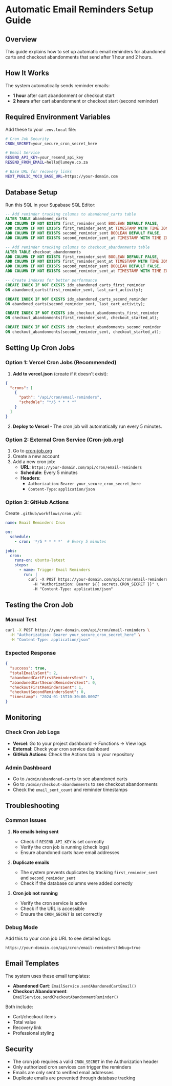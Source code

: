 # Automatic Email Reminders Setup Guide

## Overview
This guide explains how to set up automatic email reminders for abandoned carts and checkout abandonments that send after 1 hour and 2 hours.

## How It Works

The system automatically sends reminder emails:
- **1 hour** after cart abandonment or checkout start
- **2 hours** after cart abandonment or checkout start (second reminder)

## Required Environment Variables

Add these to your `.env.local` file:

```bash
# Cron Job Security
CRON_SECRET=your_secure_cron_secret_here

# Email Service
RESEND_API_KEY=your_resend_api_key
RESEND_FROM_EMAIL=hello@lumeye.co.za

# Base URL for recovery links
NEXT_PUBLIC_YOCO_BASE_URL=https://your-domain.com
```

## Database Setup

Run this SQL in your Supabase SQL Editor:

```sql
-- Add reminder tracking columns to abandoned_carts table
ALTER TABLE abandoned_carts 
ADD COLUMN IF NOT EXISTS first_reminder_sent BOOLEAN DEFAULT FALSE,
ADD COLUMN IF NOT EXISTS first_reminder_sent_at TIMESTAMP WITH TIME ZONE,
ADD COLUMN IF NOT EXISTS second_reminder_sent BOOLEAN DEFAULT FALSE,
ADD COLUMN IF NOT EXISTS second_reminder_sent_at TIMESTAMP WITH TIME ZONE;

-- Add reminder tracking columns to checkout_abandonments table
ALTER TABLE checkout_abandonments 
ADD COLUMN IF NOT EXISTS first_reminder_sent BOOLEAN DEFAULT FALSE,
ADD COLUMN IF NOT EXISTS first_reminder_sent_at TIMESTAMP WITH TIME ZONE,
ADD COLUMN IF NOT EXISTS second_reminder_sent BOOLEAN DEFAULT FALSE,
ADD COLUMN IF NOT EXISTS second_reminder_sent_at TIMESTAMP WITH TIME ZONE;

-- Create indexes for better performance
CREATE INDEX IF NOT EXISTS idx_abandoned_carts_first_reminder 
ON abandoned_carts(first_reminder_sent, last_cart_activity);

CREATE INDEX IF NOT EXISTS idx_abandoned_carts_second_reminder 
ON abandoned_carts(second_reminder_sent, last_cart_activity);

CREATE INDEX IF NOT EXISTS idx_checkout_abandonments_first_reminder 
ON checkout_abandonments(first_reminder_sent, checkout_started_at);

CREATE INDEX IF NOT EXISTS idx_checkout_abandonments_second_reminder 
ON checkout_abandonments(second_reminder_sent, checkout_started_at);
```

## Setting Up Cron Jobs

### Option 1: Vercel Cron Jobs (Recommended)

1. **Add to vercel.json** (create if it doesn't exist):
```json
{
  "crons": [
    {
      "path": "/api/cron/email-reminders",
      "schedule": "*/5 * * * *"
    }
  ]
}
```

2. **Deploy to Vercel** - The cron job will automatically run every 5 minutes.

### Option 2: External Cron Service (Cron-job.org)

1. Go to [cron-job.org](https://cron-job.org)
2. Create a new account
3. Add a new cron job:
   - **URL**: `https://your-domain.com/api/cron/email-reminders`
   - **Schedule**: Every 5 minutes
   - **Headers**: 
     - `Authorization`: `Bearer your_secure_cron_secret_here`
     - `Content-Type`: `application/json`

### Option 3: GitHub Actions

Create `.github/workflows/cron.yml`:
```yaml
name: Email Reminders Cron

on:
  schedule:
    - cron: '*/5 * * * *'  # Every 5 minutes

jobs:
  cron:
    runs-on: ubuntu-latest
    steps:
      - name: Trigger Email Reminders
        run: |
          curl -X POST https://your-domain.com/api/cron/email-reminders \
            -H "Authorization: Bearer ${{ secrets.CRON_SECRET }}" \
            -H "Content-Type: application/json"
```

## Testing the Cron Job

### Manual Test
```bash
curl -X POST https://your-domain.com/api/cron/email-reminders \
  -H "Authorization: Bearer your_secure_cron_secret_here" \
  -H "Content-Type: application/json"
```

### Expected Response
```json
{
  "success": true,
  "totalEmailsSent": 2,
  "abandonedCartFirstRemindersSent": 1,
  "abandonedCartSecondRemindersSent": 0,
  "checkoutFirstRemindersSent": 1,
  "checkoutSecondRemindersSent": 0,
  "timestamp": "2024-01-15T10:30:00.000Z"
}
```

## Monitoring

### Check Cron Job Logs
- **Vercel**: Go to your project dashboard → Functions → View logs
- **External**: Check your cron service dashboard
- **GitHub Actions**: Check the Actions tab in your repository

### Admin Dashboard
- Go to `/admin/abandoned-carts` to see abandoned carts
- Go to `/admin/checkout-abandonments` to see checkout abandonments
- Check the `email_sent_count` and reminder timestamps

## Troubleshooting

### Common Issues

1. **No emails being sent**
   - Check if `RESEND_API_KEY` is set correctly
   - Verify the cron job is running (check logs)
   - Ensure abandoned carts have email addresses

2. **Duplicate emails**
   - The system prevents duplicates by tracking `first_reminder_sent` and `second_reminder_sent`
   - Check if the database columns were added correctly

3. **Cron job not running**
   - Verify the cron service is active
   - Check if the URL is accessible
   - Ensure the `CRON_SECRET` is set correctly

### Debug Mode

Add this to your cron job URL to see detailed logs:
```
https://your-domain.com/api/cron/email-reminders?debug=true
```

## Email Templates

The system uses these email templates:
- **Abandoned Cart**: `EmailService.sendAbandonedCartEmail()`
- **Checkout Abandonment**: `EmailService.sendCheckoutAbandonmentReminder()`

Both include:
- Cart/checkout items
- Total value
- Recovery link
- Professional styling

## Security

- The cron job requires a valid `CRON_SECRET` in the Authorization header
- Only authorized cron services can trigger the reminders
- Emails are only sent to verified email addresses
- Duplicate emails are prevented through database tracking 